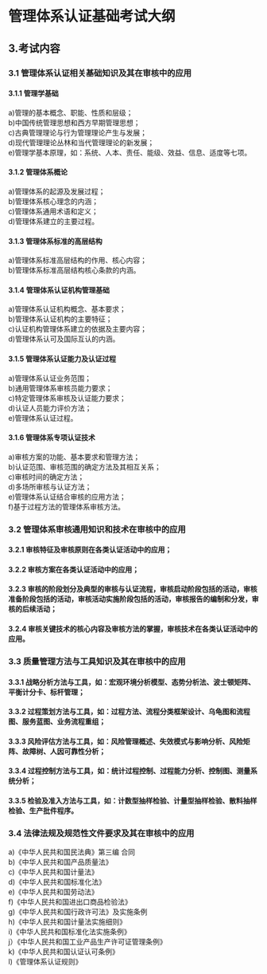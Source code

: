 # 管理体系认证基础考试大纲

## 3.考试内容 
### 3.1 管理体系认证相关基础知识及其在审核中的应用 
#### 3.1.1 管理学基础 
a)管理的基本概念、职能、性质和层级；   
b)中国传统管理思想和西方早期管理思想；   
c)古典管理理论与行为管理理论产生与发展；   
d)现代管理理论丛林和当代管理理论的新发展；   
e)管理学基本原理，如：系统、人本、责任、能级、效益、信息、适度等七项。  
#### 3.1.2 管理体系概论   
a)管理体系的起源及发展过程；  
b)管理体系核心理念的内涵；   
c)管理体系通用术语和定义；   
d)管理体系建立的主要过程。   
#### 3.1.3 管理体系标准的高层结构   
a)管理体系标准高层结构的作用、核心内容；   
b)管理体系标准高层结构核心条款的内涵。   
#### 3.1.4 管理体系认证机构管理基础   
a)管理体系认证机构概念、基本要求；   
b)管理体系认证机构的主要特征；   
c)认证机构管理体系建立的依据及主要内容；   
d)管理体系认可及国际互认的内涵。   
#### 3.1.5 管理体系认证能力及认证过程   
a)管理体系认证业务范围；    
b)通用管理体系审核员能力要求；    
c)特定管理体系审核及认证能力要求；    
d)认证人员能力评价方法；    
e)管理体系认证过程。    
#### 3.1.6 管理体系专项认证技术   
a)审核方案的功能、基本要求和管理方法；   
b)认证范围、审核范围的确定方法及其相互关系；   
c)审核时间的确定方法；   
d)多场所审核与认证方法；   
e)管理体系认证结合审核的应用方法；   
f)基于过程方法的管理体系审核方法。   
### 3.2 管理体系审核通用知识和技术在审核中的应用 
#### 3.2.1 审核特征及审核原则在各类认证活动中的应用； 
#### 3.2.2 审核方案在各类认证活动中的应用； 
#### 3.2.3 审核的阶段划分及典型的审核与认证流程，审核启动阶段包括的活动，审核准备阶段包括的活动，审核活动实施阶段包括的活动，审核报告的编制和分发，审核的后续活动； 
#### 3.2.4 审核关键技术的核心内容及审核方法的掌握，审核技术在各类认证活动中的应用。 
### 3.3 质量管理方法与工具知识及其在审核中的应用 
#### 3.3.1 战略分析方法与工具，如：宏观环境分析模型、态势分析法、波士顿矩阵、平衡计分卡、标杆管理； 
#### 3.3.2 过程策划方法与工具，如：过程方法、流程分类框架设计、乌龟图和流程图、服务蓝图、业务流程重组； 
#### 3.3.3 风险评估方法与工具，如：风险管理概述、失效模式与影响分析、风险矩阵、故障树、人因可靠性分析；
#### 3.3.4 过程控制方法与工具，如：统计过程控制、过程能力分析、控制图、测量系统分析； 
#### 3.3.5 检验及准入方法与工具，如：计数型抽样检验、计量型抽样检验、散料抽样检验、生产批件程序。 
### 3.4 法律法规及规范性文件要求及其在审核中的应用 
a)《中华人民共和国民法典》第三编 合同   
b)《中华人民共和国产品质量法》   
c)《中华人民共和国计量法》   
d)《中华人民共和国标准化法》   
e)《中华人民共和国劳动法》   
f)《中华人民共和国进出口商品检验法》   
g)《中华人民共和国行政许可法》及实施条例  
h)《中华人民共和国计量法实施细则》   
i)《中华人民共和国标准化法实施条例》   
j）《中华人民共和国工业产品生产许可证管理条例》   
k)《中华人民共和国认证认可条例》   
l)《管理体系认证规则》  